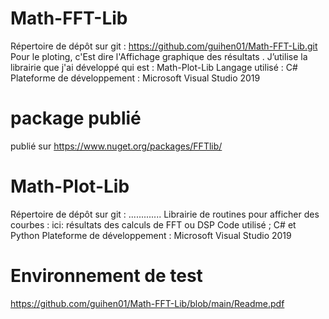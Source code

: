 # Math-FFT-Lib
Répertoire de dépôt sur git : https://github.com/guihen01/Math-FFT-Lib.git
Pour le ploting, c'Est  dire l'Affichage graphique des résultats . J’utilise la librairie que j'ai développé qui est : Math-Plot-Lib
Langage utilisé : C# 
Plateforme de développement : Microsoft Visual Studio 2019

# package publié
publié sur https://www.nuget.org/packages/FFTlib/

# Math-Plot-Lib 
Répertoire de dépôt sur git : .............
Librairie de routines pour afficher des courbes : ici: résultats des calculs de FFT ou DSP
Code utilisé ; C# et Python
Plateforme de développement : Microsoft Visual Studio 2019

# Environnement de test
https://github.com/guihen01/Math-FFT-Lib/blob/main/Readme.pdf
